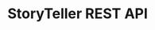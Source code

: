 # StoryTeller REST API

<redoc spec-url='openapi.yaml'></redoc>
<script src="https://rebilly.github.io/ReDoc/releases/latest/redoc.min.js"> </script>
		
